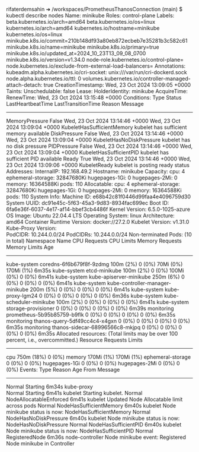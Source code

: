 rifaterdemsahin ➜ /workspaces/PrometheusThanosConnection (main) $ kubectl describe nodes
Name:               minikube
Roles:              control-plane
Labels:             beta.kubernetes.io/arch=amd64
                    beta.kubernetes.io/os=linux
                    kubernetes.io/arch=amd64
                    kubernetes.io/hostname=minikube
                    kubernetes.io/os=linux
                    minikube.k8s.io/commit=210b148df93a80eb872ecbeb7e35281b3c582c61
                    minikube.k8s.io/name=minikube
                    minikube.k8s.io/primary=true
                    minikube.k8s.io/updated_at=2024_10_23T13_09_08_0700
                    minikube.k8s.io/version=v1.34.0
                    node-role.kubernetes.io/control-plane=
                    node.kubernetes.io/exclude-from-external-load-balancers=
Annotations:        kubeadm.alpha.kubernetes.io/cri-socket: unix:///var/run/cri-dockerd.sock
                    node.alpha.kubernetes.io/ttl: 0
                    volumes.kubernetes.io/controller-managed-attach-detach: true
CreationTimestamp:  Wed, 23 Oct 2024 13:09:05 +0000
Taints:             <none>
Unschedulable:      false
Lease:
  HolderIdentity:  minikube
  AcquireTime:     <unset>
  RenewTime:       Wed, 23 Oct 2024 13:15:48 +0000
Conditions:
  Type             Status  LastHeartbeatTime                 LastTransitionTime                Reason                       Message
  ----             ------  -----------------                 ------------------                ------                       -------
  MemoryPressure   False   Wed, 23 Oct 2024 13:14:46 +0000   Wed, 23 Oct 2024 13:09:04 +0000   KubeletHasSufficientMemory   kubelet has sufficient memory available
  DiskPressure     False   Wed, 23 Oct 2024 13:14:46 +0000   Wed, 23 Oct 2024 13:09:04 +0000   KubeletHasNoDiskPressure     kubelet has no disk pressure
  PIDPressure      False   Wed, 23 Oct 2024 13:14:46 +0000   Wed, 23 Oct 2024 13:09:04 +0000   KubeletHasSufficientPID      kubelet has sufficient PID available
  Ready            True    Wed, 23 Oct 2024 13:14:46 +0000   Wed, 23 Oct 2024 13:09:06 +0000   KubeletReady                 kubelet is posting ready status
Addresses:
  InternalIP:  192.168.49.2
  Hostname:    minikube
Capacity:
  cpu:                4
  ephemeral-storage:  32847680Ki
  hugepages-1Gi:      0
  hugepages-2Mi:      0
  memory:             16364588Ki
  pods:               110
Allocatable:
  cpu:                4
  ephemeral-storage:  32847680Ki
  hugepages-1Gi:      0
  hugepages-2Mi:      0
  memory:             16364588Ki
  pods:               110
System Info:
  Machine ID:                 e68b42c81f0446d99faa4e4096759d30
  System UUID:                dc91e45c-5f63-45a3-9d83-8934fac699ec
  Boot ID:                    6fa6e36f-6037-4e17-af14-bbef3cb4486f
  Kernel Version:             6.5.0-1025-azure
  OS Image:                   Ubuntu 22.04.4 LTS
  Operating System:           linux
  Architecture:               amd64
  Container Runtime Version:  docker://27.2.0
  Kubelet Version:            v1.31.0
  Kube-Proxy Version:         
PodCIDR:                      10.244.0.0/24
PodCIDRs:                     10.244.0.0/24
Non-terminated Pods:          (10 in total)
  Namespace                   Name                                CPU Requests  CPU Limits  Memory Requests  Memory Limits  Age
  ---------                   ----                                ------------  ----------  ---------------  -------------  ---
  kube-system                 coredns-6f6b679f8f-9zdmg            100m (2%)     0 (0%)      70Mi (0%)        170Mi (1%)     6m35s
  kube-system                 etcd-minikube                       100m (2%)     0 (0%)      100Mi (0%)       0 (0%)         6m41s
  kube-system                 kube-apiserver-minikube             250m (6%)     0 (0%)      0 (0%)           0 (0%)         6m41s
  kube-system                 kube-controller-manager-minikube    200m (5%)     0 (0%)      0 (0%)           0 (0%)         6m41s
  kube-system                 kube-proxy-lgm24                    0 (0%)        0 (0%)      0 (0%)           0 (0%)         6m36s
  kube-system                 kube-scheduler-minikube             100m (2%)     0 (0%)      0 (0%)           0 (0%)         6m41s
  kube-system                 storage-provisioner                 0 (0%)        0 (0%)      0 (0%)           0 (0%)         6m39s
  monitoring                  prometheus-5b95b85759-b9flk         0 (0%)        0 (0%)      0 (0%)           0 (0%)         6m35s
  monitoring                  thanos-query-5df49cc4c4-x4gxn       0 (0%)        0 (0%)      0 (0%)           0 (0%)         6m35s
  monitoring                  thanos-sidecar-68996566c8-mkjpq     0 (0%)        0 (0%)      0 (0%)           0 (0%)         6m35s
Allocated resources:
  (Total limits may be over 100 percent, i.e., overcommitted.)
  Resource           Requests    Limits
  --------           --------    ------
  cpu                750m (18%)  0 (0%)
  memory             170Mi (1%)  170Mi (1%)
  ephemeral-storage  0 (0%)      0 (0%)
  hugepages-1Gi      0 (0%)      0 (0%)
  hugepages-2Mi      0 (0%)      0 (0%)
Events:
  Type    Reason                   Age    From             Message
  ----    ------                   ----   ----             -------
  Normal  Starting                 6m34s  kube-proxy       
  Normal  Starting                 6m41s  kubelet          Starting kubelet.
  Normal  NodeAllocatableEnforced  6m41s  kubelet          Updated Node Allocatable limit across pods
  Normal  NodeHasSufficientMemory  6m40s  kubelet          Node minikube status is now: NodeHasSufficientMemory
  Normal  NodeHasNoDiskPressure    6m40s  kubelet          Node minikube status is now: NodeHasNoDiskPressure
  Normal  NodeHasSufficientPID     6m40s  kubelet          Node minikube status is now: NodeHasSufficientPID
  Normal  RegisteredNode           6m36s  node-controller  Node minikube event: Registered Node minikube in Controller

